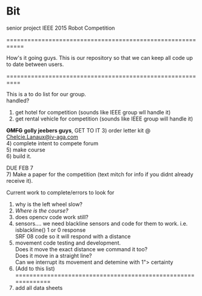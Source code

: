 # Bit
senior project IEEE 2015 Robot Competition

===========================================================

How's it going guys. This is our repository so that we can keep all code up to date between users.

==========================================================

This is a to do list for our group.  
handled?  
1) get hotel for competition (sounds like IEEE group wll handle it)  
2) get rental vehicle for competition (sounds like IEEE group will handle it)  

~~**OMFG**~~ **golly jeebers guys**, GET TO IT
3) order letter kit @ Chelcie.Lanaux@iv-aga.com  
4) complete intent to compete forum  
5) make course  
6) build it.  

DUE FEB 7  
7) Make a paper for the competition (text mitch for info if you didnt already receive it).  


Current work to complete/errors to look for  
1) why is the left wheel slow?  
2) *Where is the course?*  
3) does opencv code work still?  
4) sensors.... we need blackline sensors and code for them to work. i.e. isblackline() 1 or 0 response  
               SRF 08 code so it will respond with a distance  
5) movement code testing and development.  
    Does it move the exact distance we command it too?  
    Does it move in a straight line?  
    Can we interrupt its movement and detemine with 1"> certainty  
6) (Add to this list)  
=============================================================  
6) add all data sheets  
